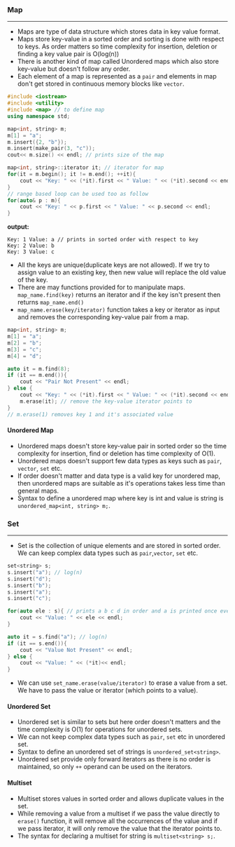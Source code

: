 ### Map
----------
* Maps are type of data structure which stores data in key value format.
* Maps store key-value in a sorted order and sorting is done with respect to keys. As order matters so time complexity for insertion,
deletion or finding a key value pair is O(log(n))
* There is another kind of map called Unordered maps which also store key-value but doesn't follow any order.
* Each element of a map is represented as a `pair` and elements in map don't get stored in continuous memory blocks like `vector`.
```cpp
#include <iostream>
#include <utility>
#include <map> // to define map
using namespace std;

map<int, string> m;
m[1] = "a";
m.insert({2, "b"});
m.insert(make_pair(3, "c"));
cout<< m.size() << endl; // prints size of the map

map<int, string>::iterator it; // iterator for map
for(it = m.begin(); it != m.end(); ++it){
    cout << "Key: " << (*it).first << " Value: " << (*it).second << endl;
}
// range based loop can be used too as follow
for(auto& p : m){
    cout << "Key: " << p.first << " Value: " << p.second << endl;
}
```
**output:**
```
Key: 1 Value: a // prints in sorted order with respect to key
Key: 2 Value: b
Key: 3 Value: c
```
* All the keys are unique(duplicate keys are not allowed). If we try to assign value to an existing key, then new value will replace the old value of the key.
* There are may functions provided for to manipulate maps. `map_name.find(key)` returns an iterator and if the key isn't present then returns `map_name.end()`
* `map_name.erase(key/iterator)` function takes a key or iterator as input and removes the corresponding key-value pair from a map.
```cpp
map<int, string> m;
m[1] = "a";
m[2] = "b";
m[3] = "c";
m[4] = "d";

auto it = m.find(8);
if (it == m.end()){
    cout << "Pair Not Present" << endl;
} else {
    cout << "Key: " << (*it).first << " Value: " << (*it).second << endl;
    m.erase(it); // remove the key-value iterator points to
}
// m.erase(1) removes key 1 and it's associated value
```
#### Unordered Map
* Unordered maps doesn't store key-value pair in sorted order so the time complexity for insertion, find or deletion has time 
complexity of O(1).
* Unordered maps doesn't support few data types as keys such as `pair`, `vector`, `set` etc.
* If order doesn't matter and data type is a valid key for unordered map, then unordered maps are suitable as it's operations takes less time than general maps.
* Syntax to define a unordered map where key is int and value is string is `unordered_map<int, string> m;`.

### Set
-------------
* Set is the collection of unique elements and are stored in sorted order. We can keep complex data types such as `pair`,`vector`, `set` etc.
```cpp
set<string> s;
s.insert("a"); // log(n)
s.insert("d");
s.insert("b");
s.insert("a");
s.insert("c");

for(auto ele : s){ // prints a b c d in order and a is printed once even though it is inserted once
    cout << "Value: " << ele << endl;
}

auto it = s.find("a"); // log(n)
if (it == s.end()){
    cout << "Value Not Present" << endl;
} else {
    cout << "Value: " << (*it)<< endl;
}
```
* We can use `set_name.erase(value/iterator)` to erase a value from a set. We have to pass the value or iterator (which points to a value).
#### Unordered Set
* Unordered set is similar to sets but here order doesn't matters and the time complexity is O(1) for operations for unordered sets.
* We can not keep complex data types such as `pair`, `set` etc in unordered set.
* Syntax to define an unordered set of strings is `unordered_set<string>`.
* Unordered set provide only forward iterators as there is no order is maintained, so only `++` operand can be used on the iterators. 
#### Multiset
* Multiset stores values in sorted order and allows duplicate values in the set.
* While removing a value from a multiset if we pass the value directly to `erase()` function, it will remove all the occurrences of the value and if we pass iterator, it will only remove the value that the iterator points to.
* The syntax for declaring a multiset for string is `multiset<string> s;`.


